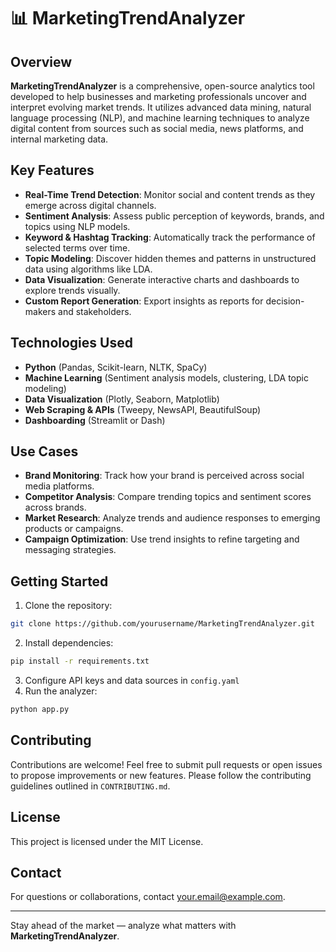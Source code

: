 # 📊 MarketingTrendAnalyzer

## Overview

**MarketingTrendAnalyzer** is a comprehensive, open-source analytics tool developed to help businesses and marketing professionals uncover and interpret evolving market trends. It utilizes advanced data mining, natural language processing (NLP), and machine learning techniques to analyze digital content from sources such as social media, news platforms, and internal marketing data.

## Key Features

* **Real-Time Trend Detection**: Monitor social and content trends as they emerge across digital channels.
* **Sentiment Analysis**: Assess public perception of keywords, brands, and topics using NLP models.
* **Keyword & Hashtag Tracking**: Automatically track the performance of selected terms over time.
* **Topic Modeling**: Discover hidden themes and patterns in unstructured data using algorithms like LDA.
* **Data Visualization**: Generate interactive charts and dashboards to explore trends visually.
* **Custom Report Generation**: Export insights as reports for decision-makers and stakeholders.

## Technologies Used

* **Python** (Pandas, Scikit-learn, NLTK, SpaCy)
* **Machine Learning** (Sentiment analysis models, clustering, LDA topic modeling)
* **Data Visualization** (Plotly, Seaborn, Matplotlib)
* **Web Scraping & APIs** (Tweepy, NewsAPI, BeautifulSoup)
* **Dashboarding** (Streamlit or Dash)

## Use Cases

* **Brand Monitoring**: Track how your brand is perceived across social media platforms.
* **Competitor Analysis**: Compare trending topics and sentiment scores across brands.
* **Market Research**: Analyze trends and audience responses to emerging products or campaigns.
* **Campaign Optimization**: Use trend insights to refine targeting and messaging strategies.

## Getting Started

1. Clone the repository:

```bash
git clone https://github.com/yourusername/MarketingTrendAnalyzer.git
```

2. Install dependencies:

```bash
pip install -r requirements.txt
```

3. Configure API keys and data sources in `config.yaml`
4. Run the analyzer:

```bash
python app.py
```

## Contributing

Contributions are welcome! Feel free to submit pull requests or open issues to propose improvements or new features. Please follow the contributing guidelines outlined in `CONTRIBUTING.md`.

## License

This project is licensed under the MIT License.

## Contact

For questions or collaborations, contact [your.email@example.com](mailto:your.email@example.com).

---

Stay ahead of the market — analyze what matters with **MarketingTrendAnalyzer**.


